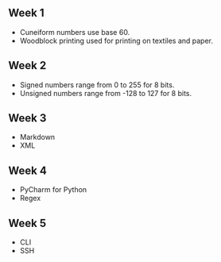 ## Week 1
- Cuneiform numbers use base 60.
- Woodblock printing used for printing on textiles and paper.
## Week 2
- Signed numbers range from 0 to 255 for 8 bits.
- Unsigned numbers range from -128 to 127 for 8 bits.
## Week 3
- Markdown
- XML
## Week 4
- PyCharm for Python
- Regex
## Week 5
- CLI
- SSH
